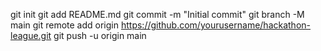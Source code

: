 git init
git add README.md
git commit -m "Initial commit"
git branch -M main
git remote add origin https://github.com/yourusername/hackathon-league.git
git push -u origin main
